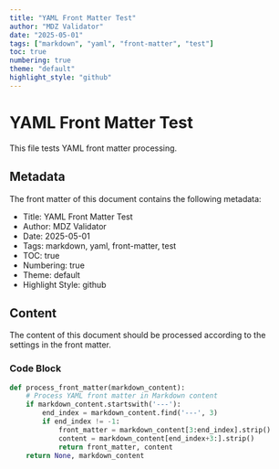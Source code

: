 ```yaml
---
title: "YAML Front Matter Test"
author: "MDZ Validator"
date: "2025-05-01"
tags: ["markdown", "yaml", "front-matter", "test"]
toc: true
numbering: true
theme: "default"
highlight_style: "github"
---
```


# YAML Front Matter Test

This file tests YAML front matter processing.

## Metadata

The front matter of this document contains the following metadata:

- Title: YAML Front Matter Test
- Author: MDZ Validator
- Date: 2025-05-01
- Tags: markdown, yaml, front-matter, test
- TOC: true
- Numbering: true
- Theme: default
- Highlight Style: github

## Content

The content of this document should be processed according to the settings in the front matter.

### Code Block

```python
def process_front_matter(markdown_content):
    # Process YAML front matter in Markdown content
    if markdown_content.startswith('---'):
        end_index = markdown_content.find('---', 3)
        if end_index != -1:
            front_matter = markdown_content[3:end_index].strip()
            content = markdown_content[end_index+3:].strip()
            return front_matter, content
    return None, markdown_content
```

